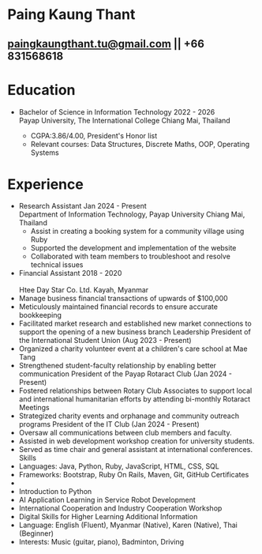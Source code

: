 # Paing Kaung Thant
## paingkaungthant.tu@gmail.com || +66 831568618

# Education 
* Bachelor of Science in Information Technology			        2022 - 2026 <br>
 Payap University, The International College			    Chiang Mai, Thailand

   * CGPA:3.86/4.00, President's Honor list
   * Relevant courses: Data Structures, Discrete Maths, OOP, Operating Systems

# Experience
* Research Assistant						      Jan 2024 - Present <br>
  Department of Information Technology, Payap University          Chiang Mai, Thailand
   * Assist in creating a booking system for a community village using Ruby
   * Supported the development and implementation of the website
   * Collaborated with team members to troubleshoot and resolve technical issues
* Financial Assistant							        2018 - 2020 <br>  
Htee Day Star Co. Ltd.							Kayah, Myanmar
* Manage business financial transactions of upwards of $100,000 
* Meticulously maintained financial records to ensure accurate bookkeeping
* Facilitated market research and established new market connections to support the opening of a new business branch
Leadership
President of the International Student Union (Aug 2023 - Present)
* Organized a charity volunteer event at a children's care school at Mae Tang
* Strengthened student-faculty relationship by enabling better communication 
President of the Payap Rotaract Club (Jan 2024 - Present)
* Fostered relationships between Rotary Club Associates to support local and international humanitarian efforts by attending bi-monthly Rotaract Meetings
* Strategized charity events and orphanage and community outreach programs
President of the IT Club (Jan 2024 - Present)
* Oversaw all communications between club members and faculty.
* Assisted in web development workshop creation for university students.
* Served as time chair and general assistant at international conferences.
Skills
* Languages: Java, Python, Ruby, JavaScript, HTML, CSS, SQL
* Frameworks: Bootstrap, Ruby On Rails, Maven, Git, GitHub
Certificates
* 
* Introduction to Python
* AI Application Learning in Service Robot Development
* International Cooperation and Industry Cooperation Workshop
* Digital Skills for Higher Learning 
Additional Information
* Language: English (Fluent), Myanmar (Native), Karen (Native), Thai (Beginner)
* Interests: Music (guitar, piano), Badminton, Driving
